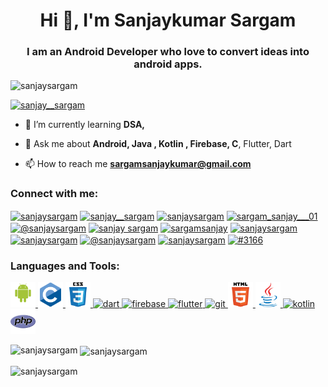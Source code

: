 <h1 align="center">Hi 👋, I'm Sanjaykumar Sargam</h1>
<h3 align="center">I am an Android Developer who love to convert ideas into android apps.</h3>

<p align="left"> <img src="https://komarev.com/ghpvc/?username=sanjaysargam&label=Profile%20views&color=0e75b6&style=flat" alt="sanjaysargam" /> </p>

<p align="left"> <a href="https://twitter.com/sanjay__sargam" target="blank"><img src="https://img.shields.io/twitter/follow/sanjay__sargam?logo=twitter&style=for-the-badge" alt="sanjay__sargam" /></a> </p>

- 🌱 I’m currently learning **DSA,**

- 💬 Ask me about **Android, Java , Kotlin , Firebase, C**, Flutter, Dart

- 📫 How to reach me **sargamsanjaykumar@gmail.com**

<h3 align="left">Connect with me:</h3>
<p align="left">
<a href="https://dev.to/sanjaysargam" target="blank"><img align="center" src="https://raw.githubusercontent.com/rahuldkjain/github-profile-readme-generator/master/src/images/icons/Social/devto.svg" alt="sanjaysargam" height="30" width="40" /></a>
<a href="https://twitter.com/sanjay__sargam" target="blank"><img align="center" src="https://raw.githubusercontent.com/rahuldkjain/github-profile-readme-generator/master/src/images/icons/Social/twitter.svg" alt="sanjay__sargam" height="30" width="40" /></a>
<a href="https://linkedin.com/in/sanjaysargam" target="blank"><img align="center" src="https://raw.githubusercontent.com/rahuldkjain/github-profile-readme-generator/master/src/images/icons/Social/linked-in-alt.svg" alt="sanjaysargam" height="30" width="40" /></a>
<a href="https://instagram.com/sargam_sanjay___01" target="blank"><img align="center" src="https://raw.githubusercontent.com/rahuldkjain/github-profile-readme-generator/master/src/images/icons/Social/instagram.svg" alt="sargam_sanjay___01" height="30" width="40" /></a>
<a href="https://medium.com/@sanjaysargam" target="blank"><img align="center" src="https://raw.githubusercontent.com/rahuldkjain/github-profile-readme-generator/master/src/images/icons/Social/medium.svg" alt="@sanjaysargam" height="30" width="40" /></a>
<a href="https://www.youtube.com/channel/UCnjCR2jwaB14bya_9gDB7mg" target="blank"><img align="center" src="https://raw.githubusercontent.com/rahuldkjain/github-profile-readme-generator/master/src/images/icons/Social/youtube.svg" alt="sanjay sargam" height="30" width="40" /></a>
<a href="https://www.codechef.com/users/sargamsanjay" target="blank"><img align="center" src="https://cdn.jsdelivr.net/npm/simple-icons@3.1.0/icons/codechef.svg" alt="sargamsanjay" height="30" width="40" /></a>
<a href="https://www.hackerrank.com/sanjaysargam" target="blank"><img align="center" src="https://raw.githubusercontent.com/rahuldkjain/github-profile-readme-generator/master/src/images/icons/Social/hackerrank.svg" alt="sanjaysargam" height="30" width="40" /></a>
<a href="https://www.leetcode.com/sanjaysargam" target="blank"><img align="center" src="https://raw.githubusercontent.com/rahuldkjain/github-profile-readme-generator/master/src/images/icons/Social/leet-code.svg" alt="sanjaysargam" height="30" width="40" /></a>
<a href="https://www.hackerearth.com/@sanjaysargam" target="blank"><img align="center" src="https://raw.githubusercontent.com/rahuldkjain/github-profile-readme-generator/master/src/images/icons/Social/hackerearth.svg" alt="@sanjaysargam" height="30" width="40" /></a>
<a href="https://auth.geeksforgeeks.org/user/sanjaysargam" target="blank"><img align="center" src="https://raw.githubusercontent.com/rahuldkjain/github-profile-readme-generator/master/src/images/icons/Social/geeks-for-geeks.svg" alt="sanjaysargam" height="30" width="40" /></a>
<a href="https://discord.gg/#3166" target="blank"><img align="center" src="https://raw.githubusercontent.com/rahuldkjain/github-profile-readme-generator/master/src/images/icons/Social/discord.svg" alt="#3166" height="30" width="40" /></a>
</p>

<h3 align="left">Languages and Tools:</h3>
<p align="left"> <a href="https://developer.android.com" target="_blank" rel="noreferrer"> <img src="https://raw.githubusercontent.com/devicons/devicon/master/icons/android/android-original-wordmark.svg" alt="android" width="40" height="40"/> </a> <a href="https://www.cprogramming.com/" target="_blank" rel="noreferrer"> <img src="https://raw.githubusercontent.com/devicons/devicon/master/icons/c/c-original.svg" alt="c" width="40" height="40"/> </a> <a href="https://www.w3schools.com/css/" target="_blank" rel="noreferrer"> <img src="https://raw.githubusercontent.com/devicons/devicon/master/icons/css3/css3-original-wordmark.svg" alt="css3" width="40" height="40"/> </a> <a href="https://dart.dev" target="_blank" rel="noreferrer"> <img src="https://www.vectorlogo.zone/logos/dartlang/dartlang-icon.svg" alt="dart" width="40" height="40"/> </a> <a href="https://firebase.google.com/" target="_blank" rel="noreferrer"> <img src="https://www.vectorlogo.zone/logos/firebase/firebase-icon.svg" alt="firebase" width="40" height="40"/> </a> <a href="https://flutter.dev" target="_blank" rel="noreferrer"> <img src="https://www.vectorlogo.zone/logos/flutterio/flutterio-icon.svg" alt="flutter" width="40" height="40"/> </a> <a href="https://git-scm.com/" target="_blank" rel="noreferrer"> <img src="https://www.vectorlogo.zone/logos/git-scm/git-scm-icon.svg" alt="git" width="40" height="40"/> </a> <a href="https://www.w3.org/html/" target="_blank" rel="noreferrer"> <img src="https://raw.githubusercontent.com/devicons/devicon/master/icons/html5/html5-original-wordmark.svg" alt="html5" width="40" height="40"/> </a> <a href="https://www.java.com" target="_blank" rel="noreferrer"> <img src="https://raw.githubusercontent.com/devicons/devicon/master/icons/java/java-original.svg" alt="java" width="40" height="40"/> </a> <a href="https://kotlinlang.org" target="_blank" rel="noreferrer"> <img src="https://www.vectorlogo.zone/logos/kotlinlang/kotlinlang-icon.svg" alt="kotlin" width="40" height="40"/> </a> <a href="https://www.php.net" target="_blank" rel="noreferrer"> <img src="https://raw.githubusercontent.com/devicons/devicon/master/icons/php/php-original.svg" alt="php" width="40" height="40"/> </a> </p>

<p><img align="left" src="https://github-readme-stats.vercel.app/api/top-langs?username=sanjaysargam&show_icons=true&locale=en&layout=compact" alt="sanjaysargam" /></p>

<p>&nbsp;<img align="center" src="https://github-readme-stats.vercel.app/api?username=sanjaysargam&show_icons=true&locale=en" alt="sanjaysargam" /></p>

<p><img align="center" src="https://github-readme-streak-stats.herokuapp.com/?user=sanjaysargam&" alt="sanjaysargam" /></p>
